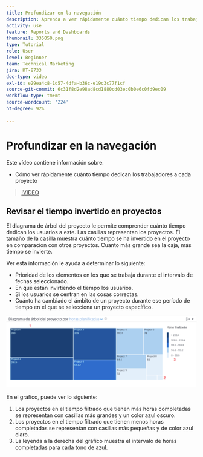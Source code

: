 ```yaml
---
title: Profundizar en la navegación
description: Aprenda a ver rápidamente cuánto tiempo dedican los trabajadores a cada proyecto en [!UICONTROL Análisis mejorado].
activity: use
feature: Reports and Dashboards
thumbnail: 335050.png
type: Tutorial
role: User
level: Beginner
team: Technical Marketing
jira: KT-8733
doc-type: video
exl-id: e29ea4c8-1d57-4dfa-b36c-e19c3c77f1cf
source-git-commit: 6c31f8d2e98ad8cd1880cd03ec0b0e6c0fd9ec09
workflow-type: tm+mt
source-wordcount: '224'
ht-degree: 92%

---
```


# Profundizar en la navegación

Este vídeo contiene información sobre:

* Cómo ver rápidamente cuánto tiempo dedican los trabajadores a cada proyecto

>[!VIDEO](https://video.tv.adobe.com/v/335050/?quality=12&learn=on)

## Revisar el tiempo invertido en proyectos

El diagrama de árbol del proyecto le permite comprender cuánto tiempo dedican los usuarios a este. Las casillas representan los proyectos. El tamaño de la casilla muestra cuánto tiempo se ha invertido en el proyecto en comparación con otros proyectos. Cuanto más grande sea la caja, más tiempo se invierte.

Ver esta información le ayuda a determinar lo siguiente:

* Prioridad de los elementos en los que se trabaja durante el intervalo de fechas seleccionado.
* En qué están invirtiendo el tiempo los usuarios.
* Si los usuarios se centran en las cosas correctas.
* Cuánto ha cambiado el ámbito de un proyecto durante ese período de tiempo en el que se selecciona un proyecto específico.

![Imagen que muestra un diagrama de árbol del proyecto con números en las áreas descritas en las viñetas de abajo](assets/section-2-7.png)

En el gráfico, puede ver lo siguiente:

1. Los proyectos en el tiempo filtrado que tienen más horas completadas se representan con casillas más grandes y un color azul oscuro.
1. Los proyectos en el tiempo filtrado que tienen menos horas completadas se representan con casillas más pequeñas y de color azul claro.
1. La leyenda a la derecha del gráfico muestra el intervalo de horas completadas para cada tono de azul.
